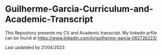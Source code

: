 # Guilherme-Garcia-Curriculum-and-Academic-Transcript

This Repository presents my CV and Academic transcript. My linkedin prfile can be found at https://www.linkedin.com/in/guilherme-garcia-06272b223/ 

Last updatded by 21/04/2023
